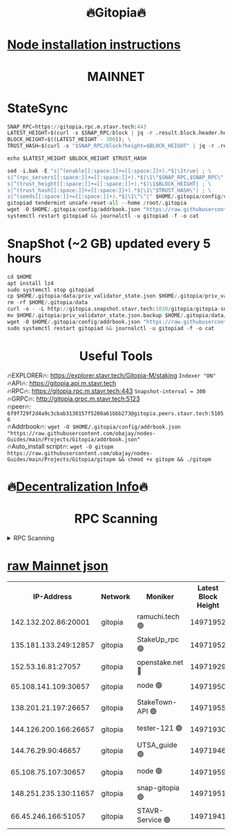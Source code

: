 <h1 align="center"> 🔥Gitopia🔥</h1>

[Node installation instructions](https://github.com/obajay/nodes-Guides/tree/main/Projects/Gitopia)
=

<h1 align="center"> MAINNET</h1>

# StateSync
```python
SNAP_RPC=https://gitopia.rpc.m.stavr.tech:443
LATEST_HEIGHT=$(curl -s $SNAP_RPC/block | jq -r .result.block.header.height); \
BLOCK_HEIGHT=$((LATEST_HEIGHT - 300)); \
TRUST_HASH=$(curl -s "$SNAP_RPC/block?height=$BLOCK_HEIGHT" | jq -r .result.block_id.hash)

echo $LATEST_HEIGHT $BLOCK_HEIGHT $TRUST_HASH

sed -i.bak -E "s|^(enable[[:space:]]+=[[:space:]]+).*$|\1true| ; \
s|^(rpc_servers[[:space:]]+=[[:space:]]+).*$|\1\"$SNAP_RPC,$SNAP_RPC\"| ; \
s|^(trust_height[[:space:]]+=[[:space:]]+).*$|\1$BLOCK_HEIGHT| ; \
s|^(trust_hash[[:space:]]+=[[:space:]]+).*$|\1\"$TRUST_HASH\"| ; \
s|^(seeds[[:space:]]+=[[:space:]]+).*$|\1\"\"|" $HOME/.gitopia/config/config.toml
gitopiad tendermint unsafe-reset-all --home /root/.gitopia
wget -O $HOME/.gitopia/config/addrbook.json "https://raw.githubusercontent.com/obajay/nodes-Guides/main/Projects/Gitopia/addrbook.json"
systemctl restart gitopiad && journalctl -u gitopiad -f -o cat
```
# SnapShot (~2 GB) updated every 5 hours
```python
cd $HOME
apt install lz4
sudo systemctl stop gitopiad
cp $HOME/.gitopia/data/priv_validator_state.json $HOME/.gitopia/priv_validator_state.json.backup
rm -rf $HOME/.gitopia/data
curl -o - -L http://gitopia.snapshot.stavr.tech:1030/gitopia/gitopia-snap.tar.lz4 | lz4 -c -d - | tar -x -C $HOME/.gitopia --strip-components 2
mv $HOME/.gitopia/priv_validator_state.json.backup $HOME/.gitopia/data/priv_validator_state.json
wget -O $HOME/.gitopia/config/addrbook.json "https://raw.githubusercontent.com/obajay/nodes-Guides/main/Projects/Gitopia/addrbook.json"
sudo systemctl restart gitopiad && journalctl -u gitopiad -f -o cat
```
 <h1 align="center"> Useful Tools</h1>

🔥EXPLORER🔥:      https://explorer.stavr.tech/Gitopia-M/staking  `Indexer "ON"` \
🔥API🔥: 			 		 https://gitopia.api.m.stavr.tech \
🔥RPC🔥:           https://gitopia.rpc.m.stavr.tech:443              `Snapshot-interval = 300` \
🔥GRPC🔥:          http://gitopia.grpc.m.stavr.tech:5123 \
🔥peer🔥:					 `6f9f729f2d4a9c3cbab3130157f5200a61bbb273@gitopia.peers.stavr.tech:51056` \
🔥Addrbook🔥:    ```wget -O $HOME/.gitopia/config/addrbook.json "https://raw.githubusercontent.com/obajay/nodes-Guides/main/Projects/Gitopia/addrbook.json"``` \
🔥Auto_install script🔥: ```wget -O gitopm https://raw.githubusercontent.com/obajay/nodes-Guides/main/Projects/Gitopia/gitopm && chmod +x gitopm && ./gitopm```

🔥[Decentralization Info](https://github.com/obajay/StateSync-snapshots/tree/main/Projects/Gitopia/Decentralization)🔥
=

<h1 align="center"> RPC Scanning</h1>

<details>
<summary>RPC Scanning</summary>

<h2 align="center"> We scan nodes in real time every 4 hours. And we provide the final result of RPC endpoints.
We cannot influence the operation of these nodes in any way. </h2>


```python
If Voting Power is higher than 0 --> then the Node is a validator of the network and may be subject to attack and be a potential threat to the chain.
```
```python
We marked such validators with a red symbol
```

</details>

[raw Mainnet json](https://rpc-check.gitopm.stavr.tech/gitopm/rpc-gitopm-result.json)
=

<table><tr><th>IP-Address</th><th>Network</th><th>Moniker</th><th>Latest Block Height</th><th>Earliest Block Height</th><th>Catching Up</th><th>Tx Index</th><th>Voting Power</th><th>Scan Time</th></tr><tr><td>142.132.202.86:20001</td><td>gitopia</td><td>ramuchi.tech 🟢</td><td>14971952</td><td>6548337</td><td>False</td><td>on</td><td>0</td><td>2024-03-08T00:22:56.658223172UTC</td></tr><tr><td>135.181.133.249:12857</td><td>gitopia</td><td>StakeUp_rpc 🟢</td><td>14971952</td><td>8010001</td><td>False</td><td>on</td><td>0</td><td>2024-03-08T00:22:56.949987573UTC</td></tr><tr><td>152.53.16.81:27057</td><td>gitopia</td><td>openstake.net 🔴</td><td>14971929</td><td>10455001</td><td>False</td><td>off</td><td>55955</td><td>2024-03-08T00:22:20.212369610UTC</td></tr><tr><td>65.108.141.109:30657</td><td>gitopia</td><td>node 🟢</td><td>14971950</td><td>12299845</td><td>False</td><td>on</td><td>0</td><td>2024-03-08T00:22:54.205226106UTC</td></tr><tr><td>138.201.21.197:26657</td><td>gitopia</td><td>StakeTown-API 🟢</td><td>14971955</td><td>12733501</td><td>False</td><td>on</td><td>0</td><td>2024-03-08T00:23:01.315217172UTC</td></tr><tr><td>144.126.200.166:26657</td><td>gitopia</td><td>tester-121 🟢</td><td>14971930</td><td>12832814</td><td>False</td><td>off</td><td>0</td><td>2024-03-08T00:22:22.546531116UTC</td></tr><tr><td>144.76.29.90:46657</td><td>gitopia</td><td>UTSA_guide 🟢</td><td>14971946</td><td>13035301</td><td>False</td><td>on</td><td>0</td><td>2024-03-08T00:22:47.737219080UTC</td></tr><tr><td>65.108.75.107:30657</td><td>gitopia</td><td>node 🟢</td><td>14971959</td><td>14269230</td><td>False</td><td>on</td><td>0</td><td>2024-03-08T00:23:07.723986593UTC</td></tr><tr><td>148.251.235.130:11657</td><td>gitopia</td><td>snap-gitopia 🟢</td><td>14971951</td><td>14941501</td><td>False</td><td>on</td><td>0</td><td>2024-03-08T00:22:54.414218921UTC</td></tr><tr><td>66.45.246.166:51057</td><td>gitopia</td><td>STAVR-Service 🟢</td><td>14971941</td><td>14961001</td><td>False</td><td>on</td><td>0</td><td>2024-03-08T00:22:39.371846187UTC</td></tr></table>
